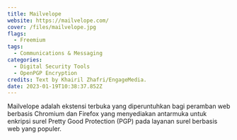 ```yaml
---
title: Mailvelope
website: https://mailvelope.com/
cover: /files/mailvelope.jpg
flags:
  - Freemium
tags:
  - Communications & Messaging
categories:
  - Digital Security Tools
  - OpenPGP Encryption
credits: Text by Khairil Zhafri/EngageMedia.
date: 2023-01-19T10:38:37.852Z
---
```

Mailvelope adalah ekstensi terbuka yang diperuntuhkan bagi peramban web berbasis Chromium dan Firefox yang menyediakan antarmuka untuk enkripsi surel Pretty Good Protection (PGP) pada layanan surel berbasis web yang populer.